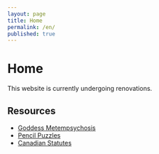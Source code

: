 ```yaml
---
layout: page
title: Home
permalink: /en/
published: true
---
```


Home
====
This website is currently undergoing renovations.

Resources
---------
* [Goddess Metempsychosis](goddess-metempsychosis)
* [Pencil Puzzles](pencil-puzzles)
* [Canadian Statutes](statutes)